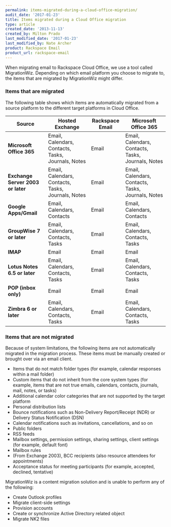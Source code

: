 ```yaml
---
permalink: items-migrated-during-a-cloud-office-migration/
audit_date: '2017-01-23'
title: Items migrated during a Cloud Office migration
type: article
created_date: '2013-11-13'
created_by: Milton Prado
last_modified_date: '2017-01-23'
last_modified_by: Nate Archer
product: Rackspace Email
product_url: rackspace-email
---
```


When migrating email to Rackspace Cloud Office, we use a tool called
MigrationWiz. Depending on which email platform you choose to migrate
to, the items that are migrated by MigrationWiz might differ.

### Items that are migrated

The following table shows which items are automatically migrated from a source platform to the different target platforms in Cloud Office.

| Source | Hosted Exchange | Rackspace Email | Microsoft Office 365 |
|-----------------------|----------------------------------------------------------------------------------------|-----------------|---------------------------------------------------------------------------------------|
| **Microsoft Office 365** | Email, Calendars, Contacts, Tasks, Journals, Notes | Email | Email, Calendars, Contacts, Tasks, Journals, Notes |
| **Exchange Server 2003 or later** | Email, Calendars, Contacts, Tasks, Journals, Notes | Email | Email, Calendars, Contacts,  Tasks, Journals, Notes |
| **Google Apps/Gmail** | Email, Calendars, Contacts | Email | Email, Calendars, Contacts |
| **GroupWise 7 or later** | Email, Calendars, Contacts, Tasks | Email | Email, Calendars, Contacts, Tasks |
| **IMAP** | Email | Email | Email |
| **Lotus Notes 6.5 or later** | Email, Calendars, Contacts, Tasks | Email | Email, Calendars, Contacts, Tasks |
| **POP (inbox only)** | Email | Email | Email |
| **Zimbra 6 or later** | Email, Calendars, Contacts, Tasks | Email | Email, Calendars, Contacts, Tasks |

### Items that are not migrated

Because of system limitations, the following items are not automatically migrated in the migration process. These items must be manually created or brought over via an email client.

-   Items that do not match folder types (for example, calendar responses within a mail folder)
-   Custom items that do not inherit from the core system types (for example, items that are not true emails, calendars, contacts, journals, mail, notes, or tasks)
-   Additional calendar color categories that are not supported by the target platform
-   Personal distribution lists
-   Bounce notifications such as Non-Delivery Report/Receipt (NDR) or Delivery Status Notification (DSN)
-   Calendar notifications such as invitations, cancellations, and so on
-   Public folders
-   RSS feeds
-   Mailbox settings, permission settings, sharing settings, client settings (for example, default font)
-   Mailbox rules
-   (From Exchange 2003), BCC recipients (also resource attendees for appointments)
-   Acceptance status for meeting participants (for example, accepted, declined, tentative)

MigrationWiz is a content migration solution and is unable to perform any of the following:

-   Create Outlook profiles
-   Migrate client-side settings
-   Provision accounts
-   Create or synchronize Active Directory related object
-   Migrate NK2 files
